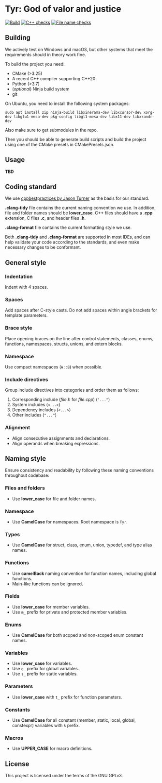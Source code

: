 # Tyr: God of valor and justice

[![Build](https://github.com/Immortals-Robotics/Tyr/actions/workflows/build.yml/badge.svg)](https://github.com/Immortals-Robotics/Tyr/actions/workflows/build.yml)
[![C++ checks](https://github.com/Immortals-Robotics/Tyr/actions/workflows/cpp-checks.yml/badge.svg)](https://github.com/Immortals-Robotics/Tyr/actions/workflows/cpp-checks.yml)
[![File name checks](https://github.com/Immortals-Robotics/Tyr/actions/workflows/file-name-check.yml/badge.svg)](https://github.com/Immortals-Robotics/Tyr/actions/workflows/file-name-check.yml)

## Building
We actively test on Windows and macOS, but other systems that meet the requirements should in theory work fine.

To build the project you need:
* CMake (>3.25)
* A recent C++ compiler supporting C++20
* Python (>3.7)
* (*optional*) Ninja build system
* git

On Ubuntu, you need to install the following system packages:
```shell
sudo apt install zip ninja-build libxinerama-dev libxcursor-dev xorg-dev libglu1-mesa-dev pkg-config libgl1-mesa-dev libx11-dev libxrandr-dev
```

Also make sure to get submodules in the repo.

Then you should be able to generate build scripts and build the project using one of the CMake presets in CMakePresets.json.

## Usage
**TBD**

## Coding standard
We use [cppbestpractices by Jason Turner](https://lefticus.gitbooks.io/cpp-best-practices/content/) as the basis for our standard.

**.clang-tidy** file contains the current naming convention we use. In addition, file and folder names should be ****lower_case****. C++ files should have a **.cpp** extension, C files **.c**, and header files **.h**.

**.clang-format** file contains the current formatting style we use.

Both **.clang-tidy** and **.clang-format** are supported in most IDEs, and can help validate your code according to the standards, and even make necessary changes to be conformant.

## General style
### Indentation
Indent with 4 spaces.

### Spaces
Add spaces after C-style casts. Do not add spaces within angle brackets for template parameters.

### Brace style
Place opening braces on the line after control statements, classes, enums, functions, namespaces, structs, unions, and extern blocks.

### Namespace
Use compact namespaces (`A::B`) when possible.

### Include directives
Group include directives into categories and order them as follows:
  1. Corresponding include (*file.h* for *file.cpp*) (`"..."`)
  2. System includes (`<...>`)
  3. Dependency includes (`<...>`)
  4. Other includes (`"..."`)
  
### Alignment
- Align consecutive assignments and declarations.
- Align operands when breaking expressions.

## Naming style

Ensure consistency and readability by following these naming conventions throughout codebase:

### Files and folders
- Use **lower_case** for file and folder names.

### Namespace
- Use **CamelCase** for namespaces. Root namespace is `Tyr`.

### Types
- Use **CamelCase** for struct, class, enum, union, typedef, and type alias names.

### Functions
- Use **camelBack** naming convention for function names, including global functions.
- Main-like functions can be ignored.

### Fields
- Use **lower_case** for member variables.
- Use `m_` prefix for private and protected member variables.


### Enums
- Use **CamelCase** for both scoped and non-scoped enum constant names.

### Variables
- Use **lower_case** for variables.
- Use `g_` prefix for global variables.
- Use `s_` prefix for static variables.

### Parameters
- Use **lower_case** with `t_` prefix for function parameters.

### Constants
- Use **CamelCase** for all constant (member, static, local, global, constexpr) variables with `k` prefix.

### Macros
- Use **UPPER_CASE** for macro definitions.

## License
This project is licensed under the terms of the GNU GPLv3.

